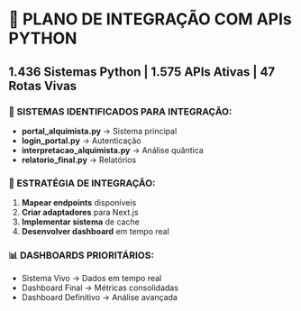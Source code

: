 # 🐍 PLANO DE INTEGRAÇÃO COM APIs PYTHON
## 1.436 Sistemas Python | 1.575 APIs Ativas | 47 Rotas Vivas

### 🔗 SISTEMAS IDENTIFICADOS PARA INTEGRAÇÃO:
- **portal_alquimista.py** → Sistema principal
- **login_portal.py** → Autenticação
- **interpretacao_alquimista.py** → Análise quântica
- **relatorio_final.py** → Relatórios

### 🎯 ESTRATÉGIA DE INTEGRAÇÃO:
1. **Mapear endpoints** disponíveis
2. **Criar adaptadores** para Next.js
3. **Implementar sistema** de cache
4. **Desenvolver dashboard** em tempo real

### 📊 DASHBOARDS PRIORITÁRIOS:
- Sistema Vivo → Dados em tempo real
- Dashboard Final → Métricas consolidadas
- Dashboard Definitivo → Análise avançada
